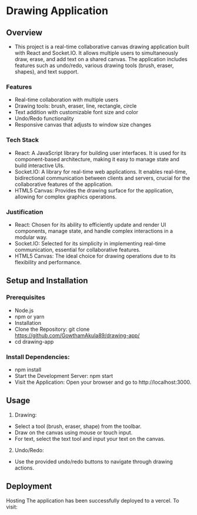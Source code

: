# Drawing Application
## Overview
- This project is a real-time collaborative canvas drawing application built with React and Socket.IO. It allows multiple users to simultaneously draw, erase, and add text on a shared canvas. The application includes features such as undo/redo, various drawing tools (brush, eraser, shapes), and text support.

### Features
- Real-time collaboration with multiple users
- Drawing tools: brush, eraser, line, rectangle, circle
- Text addition with customizable font size and color
- Undo/Redo functionality
- Responsive canvas that adjusts to window size changes

### Tech Stack
- React: A JavaScript library for building user interfaces. It is used for its component-based architecture, making it easy to manage state and build interactive UIs.
- Socket.IO: A library for real-time web applications. It enables real-time, bidirectional communication between clients and servers, crucial for the collaborative features of the application.
- HTML5 Canvas: Provides the drawing surface for the application, allowing for complex graphics operations.
### Justification
- React: Chosen for its ability to efficiently update and render UI components, manage state, and handle complex interactions in a modular way.
- Socket.IO: Selected for its simplicity in implementing real-time communication, essential for collaborative features.
- HTML5 Canvas: The ideal choice for drawing operations due to its flexibility and performance.

## Setup and Installation
### Prerequisites
- Node.js
- npm or yarn
- Installation
- Clone the Repository: git clone https://github.com/GowthamAkula89/drawing-app/
- cd drawing-app
### Install Dependencies:
- npm install
- Start the Development Server: npm start
- Visit the Application: Open your browser and go to http://localhost:3000.

## Usage
1. Drawing:
  - Select a tool (brush, eraser, shape) from the toolbar.
  - Draw on the canvas using mouse or touch input.
  - For text, select the text tool and input your text on the canvas.
2. Undo/Redo:
  - Use the provided undo/redo buttons to navigate through drawing actions.

## Deployment
Hosting
The application has been successfully deployed to a vercel.
To visit: 
